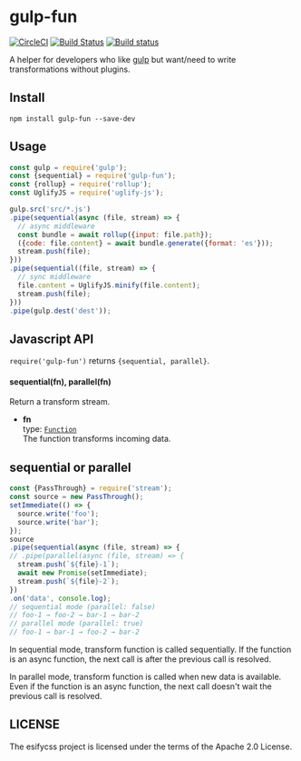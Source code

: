 # gulp-fun

[![CircleCI](https://circleci.com/gh/kei-ito/gulp-fun.svg?style=svg)](https://circleci.com/gh/kei-ito/gulp-fun)
[![Build Status](https://travis-ci.com/kei-ito/gulp-fun.svg?branch=master)](https://travis-ci.com/kei-ito/gulp-fun)
[![Build status](https://ci.appveyor.com/api/projects/status/5oop799u6d3465mk?svg=true)](https://ci.appveyor.com/project/kei-ito/gulp-fun)

A helper for developers who like [gulp](https://www.npmjs.com/package/gulp) but want/need to write transformations without plugins.

## Install

```
npm install gulp-fun --save-dev
```

## Usage

```javascript
const gulp = require('gulp');
const {sequential} = require('gulp-fun');
const {rollup} = require('rollup');
const UglifyJS = require('uglify-js');

gulp.src('src/*.js')
.pipe(sequential(async (file, stream) => {
  // async middleware
  const bundle = await rollup({input: file.path});
  ({code: file.content} = await bundle.generate({format: 'es'}));
  stream.push(file);
}))
.pipe(sequential((file, stream) => {
  // sync middleware
  file.content = UglifyJS.minify(file.content);
  stream.push(file);
}))
.pipe(gulp.dest('dest'));
```

## Javascript API

`require('gulp-fun')` returns `{sequential, parallel}`.

#### sequential(fn), parallel(fn)

Return a transform stream.

- **fn**<br>
  type: [`Function`](https://developer.mozilla.org/docs/Web/JavaScript/Reference/Global_Objects/Function)<br>
  The function transforms incoming data.

## sequential or parallel

```javascript
const {PassThrough} = require('stream');
const source = new PassThrough();
setImmediate(() => {
  source.write('foo');
  source.write('bar');
});
source
.pipe(sequential(async (file, stream) => {
// .pipe(parallel(async (file, stream) => {
  stream.push(`${file}-1`);
  await new Promise(setImmediate);
  stream.push(`${file}-2`);
})
.on('data', console.log);
// sequential mode (parallel: false)
// foo-1 → foo-2 → bar-1 → bar-2
// parallel mode (parallel: true)
// foo-1 → bar-1 → foo-2 → bar-2
```

In sequential mode, transform function is called sequentially.
If the function is an async function,
the next call is after the previous call is resolved.

In parallel mode, transform function is called when new data is available.
Even if the function is an async function,
the next call doesn't wait the previous call is resolved.

## LICENSE

The esifycss project is licensed under the terms of the Apache 2.0 License.
